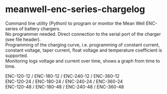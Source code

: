 # meanwell-enc-series-chargelog
Command line utility (Python) to program or monitor the Mean Well ENC-series of battery chargers.  
No programmer needed. Direct connection to the serial port of the charger (see file header).  
Programming of the charging curve, i.e. programming of constant current, constant voltage, taper current, float voltage and temperature coefficient is supported.  
Monitoring logs voltage and current over time, shows a graph from time to time.  

ENC-120-12 / ENC-180-12 / ENC-240-12 / ENC-360-12  
ENC-120-24 / ENC-180-24 / ENC-240-24 / ENC-360-24  
ENC-120-48 / ENC-180-48 / ENC-240-48 / ENC-360-48